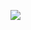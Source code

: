 [<img src="https://pbs.twimg.com/profile_banners/704320959587684353/1606293748/1500x500">](https://t.co/tILW4o9gU4?amp=1)
